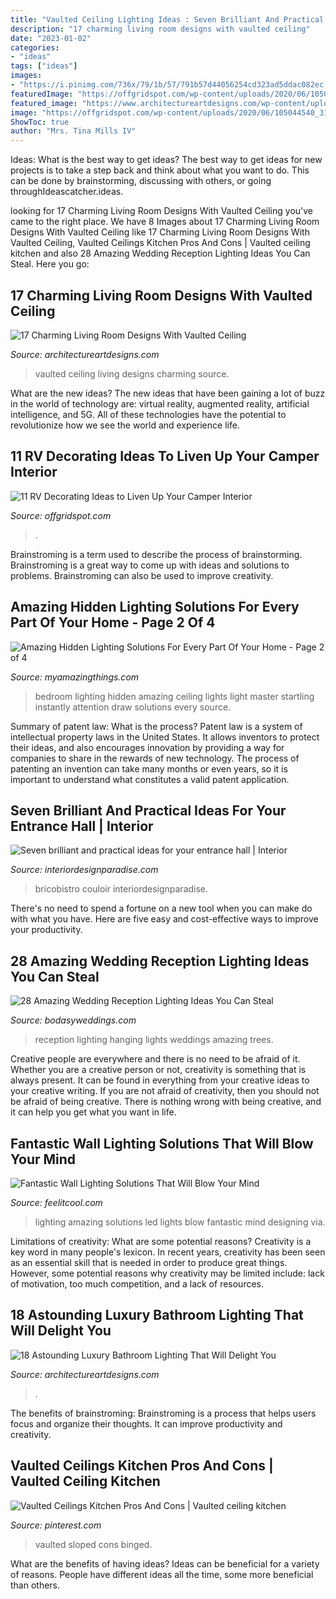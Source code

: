 ```yaml
---
title: "Vaulted Ceiling Lighting Ideas : Seven Brilliant And Practical Ideas For Your Entrance Hall"
description: "17 charming living room designs with vaulted ceiling"
date: "2023-01-02"
categories:
- "ideas"
tags: ["ideas"]
images:
- "https://i.pinimg.com/736x/79/1b/57/791b57d44056254cd323ad5ddac082ec.jpg"
featuredImage: "https://offgridspot.com/wp-content/uploads/2020/06/105044540_3113232758699296_6906715080108428204_n.jpg"
featured_image: "https://www.architectureartdesigns.com/wp-content/uploads/2016/06/4-16.jpg"
image: "https://offgridspot.com/wp-content/uploads/2020/06/105044540_3113232758699296_6906715080108428204_n.jpg"
ShowToc: true
author: "Mrs. Tina Mills IV"
---
```



Ideas: What is the best way to get ideas?
The best way to get ideas for new projects is to take a step back and think about what you want to do. This can be done by brainstorming, discussing with others, or going throughIdeascatcher.ideas.

	

		
looking for 17 Charming Living Room Designs With Vaulted Ceiling you've came to the right place. We have 8 Images about 17 Charming Living Room Designs With Vaulted Ceiling like 17 Charming Living Room Designs With Vaulted Ceiling, Vaulted Ceilings Kitchen Pros And Cons | Vaulted ceiling kitchen and also 28 Amazing Wedding Reception Lighting Ideas You Can Steal. Here you go:
		
    
## 17 Charming Living Room Designs With Vaulted Ceiling

<img loading=lazy src="https://www.architectureartdesigns.com/wp-content/uploads/2016/06/4-16.jpg" onerror="this.onerror=null;this.src='https://tse1.mm.bing.net/th?id=OIP.5TGrPZHXk6n-Pe_vAUWhHQHaKc&amp;pid=15.1';" alt="17 Charming Living Room Designs With Vaulted Ceiling">

_Source: architectureartdesigns.com_

>vaulted ceiling living designs charming source. 

	

What are the new ideas?
The new ideas that have been gaining a lot of buzz in the world of technology are: virtual reality, augmented reality, artificial intelligence, and 5G. All of these technologies have the potential to revolutionize how we see the world and experience life.

    
## 11 RV Decorating Ideas To Liven Up Your Camper Interior

<img loading=lazy src="https://offgridspot.com/wp-content/uploads/2020/06/105044540_3113232758699296_6906715080108428204_n.jpg" onerror="this.onerror=null;this.src='https://tse1.mm.bing.net/th?id=OIP.b9jlP_WOa4fFZ_na6Tq44wHaJ4&amp;pid=15.1';" alt="11 RV Decorating Ideas to Liven Up Your Camper Interior">

_Source: offgridspot.com_

>. 

	

Brainstroming is a term used to describe the process of brainstorming. Brainstroming is a great way to come up with ideas and solutions to problems. Brainstroming can also be used to improve creativity.

    
## Amazing Hidden Lighting Solutions For Every Part Of Your Home - Page 2 Of 4

<img loading=lazy src="http://myamazingthings.com/wp-content/uploads/2016/12/amazing-ceiling-lights-for-bedroom-master-bedroom-ceiling-light-1024x647.jpg" onerror="this.onerror=null;this.src='https://tse1.mm.bing.net/th?id=OIP.rxQw33Dh0d4yd1SFBS5JVwHaEr&amp;pid=15.1';" alt="Amazing Hidden Lighting Solutions For Every Part Of Your Home - Page 2 of 4">

_Source: myamazingthings.com_

>bedroom lighting hidden amazing ceiling lights light master startling instantly attention draw solutions every source. 

	

Summary of patent law: What is the process?
Patent law is a system of intellectual property laws in the United States. It allows inventors to protect their ideas, and also encourages innovation by providing a way for companies to share in the rewards of new technology. The process of patenting an invention can take many months or even years, so it is important to understand what constitutes a valid patent application.

    
## Seven Brilliant And Practical Ideas For Your Entrance Hall | Interior

<img loading=lazy src="https://interiordesignparadise.com/wp-content/uploads/2016/12/Amazing-lights-in-hallway.jpg" onerror="this.onerror=null;this.src='https://tse4.mm.bing.net/th?id=OIP.8-UdhW4coWjxV4BirjMHKgHaJ9&amp;pid=15.1';" alt="Seven brilliant and practical ideas for your entrance hall | Interior">

_Source: interiordesignparadise.com_

>bricobistro couloir interiordesignparadise. 

	

There's no need to spend a fortune on a new tool when you can make do with what you have. Here are five easy and cost-effective ways to improve your productivity.

    
## 28 Amazing Wedding Reception Lighting Ideas You Can Steal

<img loading=lazy src="https://bodasyweddings.com/wp-content/uploads/2018/01/hanging-lightbulbs-1.jpg" onerror="this.onerror=null;this.src='https://tse4.mm.bing.net/th?id=OIP.sAgfmPOUqof0gd2Y64UE7gHaLH&amp;pid=15.1';" alt="28 Amazing Wedding Reception Lighting Ideas You Can Steal">

_Source: bodasyweddings.com_

>reception lighting hanging lights weddings amazing trees. 

	

Creative people are everywhere and there is no need to be afraid of it. Whether you are a creative person or not, creativity is something that is always present. It can be found in everything from your creative ideas to your creative writing. If you are not afraid of creativity, then you should not be afraid of being creative. There is nothing wrong with being creative, and it can help you get what you want in life.

    
## Fantastic Wall Lighting Solutions That Will Blow Your Mind

<img loading=lazy src="http://feelitcool.com/wp-content/uploads/2016/10/amazing-wall-lighting-solutions3.jpg" onerror="this.onerror=null;this.src='https://tse3.mm.bing.net/th?id=OIP.fjbjh7MHBWdJ4PgjOUpHmAHaLH&amp;pid=15.1';" alt="Fantastic Wall Lighting Solutions That Will Blow Your Mind">

_Source: feelitcool.com_

>lighting amazing solutions led lights blow fantastic mind designing via. 

	

Limitations of creativity: What are some potential reasons?
Creativity is a key word in many people's lexicon. In recent years, creativity has been seen as an essential skill that is needed in order to produce great things. However, some potential reasons why creativity may be limited include: lack of motivation, too much competition, and a lack of resources.

    
## 18 Astounding Luxury Bathroom Lighting That Will Delight You

<img loading=lazy src="https://www.architectureartdesigns.com/wp-content/uploads/2015/09/529-e1442008130300.jpg" onerror="this.onerror=null;this.src='https://tse1.mm.bing.net/th?id=OIP.BlFHjVAkaSrtT5CDgOY9JwHaEP&amp;pid=15.1';" alt="18 Astounding Luxury Bathroom Lighting That Will Delight You">

_Source: architectureartdesigns.com_

>. 

	

The benefits of brainstroming:
Brainstroming is a process that helps users focus and organize their thoughts. It can improve productivity and creativity.

    
## Vaulted Ceilings Kitchen Pros And Cons | Vaulted Ceiling Kitchen

<img loading=lazy src="https://i.pinimg.com/736x/79/1b/57/791b57d44056254cd323ad5ddac082ec.jpg" onerror="this.onerror=null;this.src='https://tse1.mm.bing.net/th?id=OIP.NIoGtaI96VKSAdI-ctKtjQHaMd&amp;pid=15.1';" alt="Vaulted Ceilings Kitchen Pros And Cons | Vaulted ceiling kitchen">

_Source: pinterest.com_

>vaulted sloped cons binged. 

	

What are the benefits of having ideas?
Ideas can be beneficial for a variety of reasons. People have different ideas all the time, some more beneficial than others.

